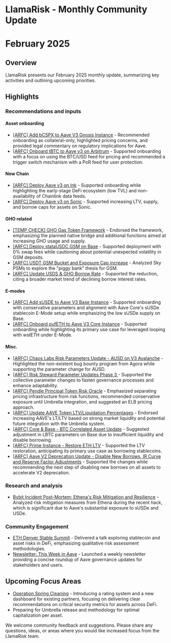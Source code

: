 # LlamaRisk - Monthly Community Update 

# February 2025

## Overview

LlamaRisk presents our February 2025 monthly update, summarizing key activities and outlining upcoming priorities.

## Highlights

### Recommendations and inputs

#### Asset onboarding
- [\[ARFC\] Add bCSPX to Aave V3 Gnosis Instance](https://governance.aave.com/t/arfc-add-bcspx-to-aave-v3-gnosis-instance/21113/5) - Recommended onboarding as collateral-only, highlighted pricing concerns, and provided legal commentary on regulatory implications for Aave.
- [\[ARFC\] Onboard tBTC to Aave v3 on Arbitrum](https://governance.aave.com/t/arfc-onboard-tbtc-to-aave-v3-on-arbitrum/19756/8) - Supported onboarding with a focus on using the BTC/USD feed for pricing and recommended a trigger switch mechanism with a PoR feed for user protection.

#### New Chain
- [\[ARFC\] Deploy Aave v3 on Ink](https://governance.aave.com/t/arfc-deploy-aave-v3-on-ink/21128/2) - Supported onboarding while highlighting the early-stage DeFi ecosystem (low TVL) and non-availability of Chainlink data feeds.
- [\[ARFC\] Deploy Aave v3 on Sonic](https://governance.aave.com/t/arfc-deploy-aave-v3-on-sonic/20543/27) - Supported increasing LTV, supply, and borrow caps for assets on Sonic.

#### GHO related
- [\[TEMP CHECK\] GHO Gas Token Framework](https://governance.aave.com/t/temp-check-gho-gas-token-framework/21051/3) - Endorsed the framework, emphasizing the planned native bridge and additional functions aimed at increasing GHO usage and supply.
- [\[ARFC\] Deploy stataUSDC GSM on Base](https://governance.aave.com/t/arfc-deploy-statausdc-gsm-on-base/20949/3) - Supported deployment with 0% swap fees while cautioning about potential unexpected volatility in GSM deposits.
- [\[ARFC\] USDT GSM Bucket and Exposure Cap increase](https://governance.aave.com/t/arfc-usdt-gsm-bucket-and-exposure-cap-increase/20645/8) - Analyzed Sky PSMs to explore the "piggy bank" thesis for GSM.
- [\[ARFC\] Update USDS & GHO Borrow Rate](https://governance.aave.com/t/arfc-update-usds-gho-borrow-rate/20892/2) - Supported the reduction, citing a broader market trend of declining borrow interest rates.

#### E-modes
- [\[ARFC\] Add sUSDE to Aave V3 Base Instance](https://governance.aave.com/t/arfc-add-susde-to-aave-v3-base-instance/20842/7) - Supported onboarding with conservative parameters and alignment with Aave Core's sUSDe stablecoin E-Mode setup while emphasizing the low sUSDe supply on Base.
- [\[ARFC\] Onboard pufETH to Aave V3 Core Instance](https://governance.aave.com/t/arfc-onboard-pufeth-to-aave-v3-core-instance/20898/15) - Supported onboarding while highlighting its primary use case for leveraged looping with wstETH under E-Mode.

#### Misc.
- [\[ARFC\] Chaos Labs Risk Parameters Update - AUSD on V3 Avalanche](https://governance.aave.com/t/arfc-chaos-labs-risk-parameters-update-ausd-on-v3-avalanche/21201/2) - Highlighted the non-existent bug bounty program from Agora while supporting the parameter change for AUSD.
- [\[ARFC\] Risk Steward Parameter Updates Phase 3 ](https://governance.aave.com/t/arfc-risk-steward-parameter-updates-phase-3/21135/3) - Supported the collective parameter changes to fasten governance processes and enhance adaptability.
- [\[ARFC\] Pendle Principal Token Risk Oracle](https://governance.aave.com/t/arfc-pendle-principal-token-risk-oracle/20962/6) - Emphasized separating pricing infrastructure from risk functions, recommended conservative exposure until Umbrella integration, and suggested an ELB pricing approach.
- [\[ARFC\] Update AAVE Token LTV/Liquidation Percentages](https://governance.aave.com/t/arfc-update-aave-token-ltv-liquidation-percentages/20973/4) - Endorsed increasing AAVE's LT/LTV based on strong market liquidity and potential future integration with the Umbrella system.
- [\[ARFC\] Core & Base - BTC Correlated Asset Update](https://governance.aave.com/t/arfc-core-base-btc-correlated-asset-update/20940/2) - Suggested adjustment in LBTC parameters on Base due to insufficient liquidity and disable borrowing.
- [\[ARFC\] Prime Instance - Restore ETH LTV](https://governance.aave.com/t/arfc-prime-instance-restore-eth-ltv/20933/2) - Supported the LTV restoration, anticipating its primary use case as borrowing stablecoins.
- [\[ARFC\] Aave V2 Deprecation Update - Disable New Borrows, IR Curve and Reserve Factor Adjustments](https://governance.aave.com/t/arfc-aave-v2-deprecation-update-disable-new-borrows-ir-curve-and-reserve-factor-adjustments/20918/2) - Supported the changes while recommending the next step of disabling new borrows on all assets to accelerate V2 deprecation.

### Research and analysis
- [Bybit Incident Post-Mortem: Ethena's Risk Mitigation and Resilience](https://www.llamarisk.com/research/bybit-incident-post-mortem-ethena-s-risk-mitigation-and-resilience) - Analyzed risk mitigation measures from Ethena during the recent hack, which is significant due to Aave's substantial exposure to sUSDe and USDe.

### Community Engagement
- [ETH Denver Stable Summit](https://x.com/LlamaRisk/status/1892208062250787264) - Delivered a talk exploring stablecoin and asset risks in DeFi, emphasizing qualitative risk assessment methodologies.
- [Newsletter: This Week in Aave](https://x.com/aaveweekly) - Launched a weekly newsletter providing a concise roundup of Aave governance updates for stakeholders and users.

## Upcoming Focus Areas
- [Operation Spring Cleaning](https://www.llamarisk.com/research/spring-cleaning) - Introducing a rating system and a new dashboard for existing partners, focusing on delivering clear recommendations on critical security metrics for assets across DeFi.
- Preparing for Umbrella release and methodology for optimal capitalization per asset.

We welcome community feedback and suggestions. Please share any questions, ideas, or areas where you would like increased focus from the LlamaRisk team.
